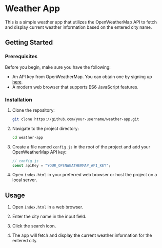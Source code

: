 # Weather App

This is a simple weather app that utilizes the OpenWeatherMap API to fetch and display current weather information based on the entered city name.

## Getting Started

### Prerequisites

Before you begin, make sure you have the following:

- An API key from OpenWeatherMap. You can obtain one by signing up [here](https://openweathermap.org/api).
- A modern web browser that supports ES6 JavaScript features.

### Installation

1. Clone the repository:

    ```bash
    git clone https://github.com/your-username/weather-app.git
    ```

2. Navigate to the project directory:

    ```bash
    cd weather-app
    ```

3. Create a file named `config.js` in the root of the project and add your OpenWeatherMap API key:

    ```javascript
    // config.js
    const apiKey = "YOUR_OPENWEATHERMAP_API_KEY";
    ```

4. Open `index.html` in your preferred web browser or host the project on a local server.

## Usage

1. Open `index.html` in a web browser.

2. Enter the city name in the input field.

3. Click the search icon.

4. The app will fetch and display the current weather information for the entered city.
